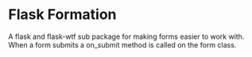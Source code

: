 # Flask Formation
A flask and flask-wtf sub package for making forms easier to work with.  When a form submits a on_submit method is called on the form class.